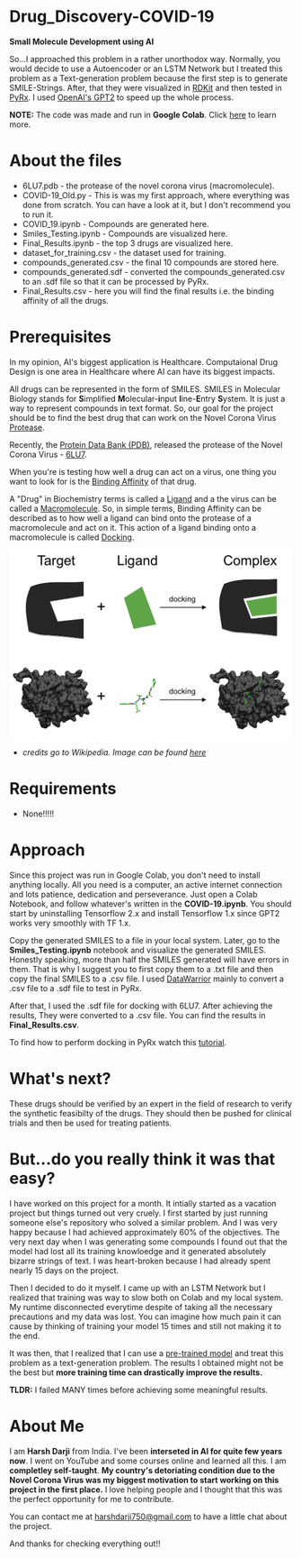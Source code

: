 # Drug_Discovery-COVID-19
**Small Molecule Development using AI**

So...I approached this problem in a rather unorthodox way. Normally, you would decide to use a Autoencoder or an LSTM Network but I treated this problem as a Text-generation problem because the first step is to generate SMILE-Strings. After, that they were visualized in [RDKit](https://www.rdkit.org/docs/) and then tested in [PyRx](https://pyrx.sourceforge.io/). I used [OpenAI's GPT2](https://openai.com/blog/better-language-models/) to speed up the whole process. 

**NOTE:** The code was made and run in **Google Colab**. Click [here](https://www.youtube.com/watch?v=inN8seMm7UI) to learn more.

# About the files
* 6LU7.pdb - the protease of the novel corona virus (macromolecule).
* COVID-19_Old.py - This is was my first approach, where everything was done from scratch. You can have a look at it, but I     don't recommend you to run it. 
* COVID_19.ipynb - Compounds are generated here.
* Smiles_Testing.ipynb - Compounds are visualized here.
* Final_Results.ipynb - the top 3 drugs are visualized here. 
* dataset_for_training.csv - the dataset used for training.
* compounds_generated.csv - the final 10 compounds are stored here.
* compounds_generated.sdf - converted the compounds_generated.csv to an .sdf file so that it can be processed by PyRx.
* Final_Results.csv - here you will find the final results i.e. the binding affinity of all the drugs. 

# Prerequisites
In my opinion, AI's biggest application is Healthcare. Computaional Drug Design is one area in Healthcare where AI can have its biggest impacts. 

All drugs can be represented in the form of SMILES. SMILES in Molecular Biology stands for **S**implified **M**olecular-**i**nput **l**ine-**E**ntry **S**ystem. It is just a way to represent compounds in text format. So, our goal for the project should be to find the best drug that can work on the Novel Corona Virus [Protease](https://en.wikipedia.org/wiki/Protease). 

Recently, the [Protein Data Bank (PDB)](https://www.rcsb.org/), released the protease of the Novel Corona Virus - [6LU7](https://www.rcsb.org/structure/6LU7). 

When you're is testing how well a drug can act on a virus, one thing you want to look for is the [Binding Affinity](https://www.google.com/search?rlz=1C5CHFA_enIN848IN849&sxsrf=ALeKk01_96Hq1mXH46Ub6pV8xCBx7V0O5Q%3A1587805320880&ei=iPyjXsKoNaTDpgeM9YqICg&q=binding+affinity+meaning&oq=binding+affinity+meaning&gs_lcp=CgZwc3ktYWIQAzICCAAyBggAEBYQHjoECAAQRzoECAAQQzoFCCEQoAFQvBFY5Dlg2jtoB3ACeACAAbQBiAGZC5IBAzAuOZgBAKABAaoBB2d3cy13aXo&sclient=psy-ab&ved=0ahUKEwjCjP7gm4PpAhWkoekKHYy6AqEQ4dUDCAw&uact=5) of that drug.

A "Drug" in Biochemistry terms is called a [Ligand](https://en.wikipedia.org/wiki/Ligand_(biochemistry)) and a the virus can be called a [Macromolecule](https://en.wikipedia.org/wiki/Macromolecule). So, in simple terms, Binding Affinity can be described as to how well a ligand can bind onto the protease of a macromolecule and act on it. This action of a ligand binding onto a macromolecule is called [Docking](https://en.wikipedia.org/wiki/Docking_(molecular)). 

![](https://github.com/JustHarsh/Drug_Discovery-COVID-19/blob/master/Docking_representation_2.png)
- *credits go to Wikipedia. Image can be found [here](https://en.wikipedia.org/wiki/Docking_(molecular))*

# Requirements 
* None!!!!!

# Approach 
Since this project was run in Google Colab, you don't need to install anything locally. All you need is a computer, an active internet connection and lots patience, dedication and perseverance. Just open a Colab Notebook, and follow whatever's written in the **COVID-19.ipynb**. You should start by uninstalling Tensorflow 2.x and install Tensorflow 1.x since GPT2 works very smoothly with TF 1.x. 

Copy the generated SMILES to a file in your local system. Later, go to the **Smiles_Testing.ipynb** notebook and visualize the generated SMILES. Honestly speaking, more than half the SMILES generated will have errors in them. That is why I suggest you to first copy them to a .txt file and then copy the final SMILES to a .csv file. I used [DataWarrior](http://www.openmolecules.org/datawarrior/download.html) mainly to convert a .csv file to a .sdf file to test in PyRx. 

After that, I used the .sdf file for docking with 6LU7. After achieving the results, They were converted to a .csv file. You can find the results in **Final_Results.csv**. 

To find how to perform docking in PyRx watch this [tutorial](https://www.youtube.com/watch?v=2t12UlI6vuw). 

# What's next?
These drugs should be verified by an expert in the field of research to verify the synthetic feasibilty of the drugs. They should then be pushed for clinical trials and then be used for treating patients. 

# But...do you really think it was that easy? 
I have worked on this project for a month. It intially started as a vacation project but things turned out very cruely. I first started by just running someone else's repository who solved a similar problem. And I was very happy because I had achieved approximately 60% of the objectives. The very next day when I was generating some compounds I found out that the model had lost all its training knowloedge and it generated absolutely bizarre strings of text. I was heart-broken because I had already spent nearly 15 days on the project. 

Then I decided to do it myself. I came up with an LSTM Network but I realized that training was way to slow both on Colab and my local system. My runtime disconnected everytime despite of taking all the necessary precautions and my data was lost. You can imagine how much pain it can cause by thinking of training your model 15 times and still not making it to the end. 

It was then, that I realized that I can use a [pre-trained model](https://www.youtube.com/watch?v=Ui1KbmutX0k&t) and treat this problem as a text-generation problem. The results I obtained might not be the best but **more training time can drastically improve the results.**

**TLDR:** I failed MANY times before achieving some meaningful results. 

# About Me
I am **Harsh Darji** from India. I've been **interseted in AI for quite few years now**. I went on YouTube and some courses online and learned all this. I am **completley self-taught**. **My country's detoriating condition due to the Novel Corona Virus was my biggest motivation to start working on this project in the first place.** I love helping people and I thought that this was the perfect opportunity for me to contribute. 

You can contact me at harshdarji750@gmail.com to have a little chat about the project. 

And thanks for checking everything out!! 

